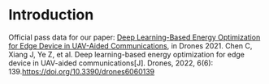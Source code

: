 # Introduction

Official pass data for our paper: [Deep Learning-Based Energy Optimization for Edge Device in UAV-Aided Communications](https://www.mdpi.com/1662042), in Drones 2021.
Chen C, Xiang J, Ye Z, et al. Deep learning-based energy optimization for edge device in UAV-aided communications[J]. Drones, 2022, 6(6): 139.https://doi.org/10.3390/drones6060139
